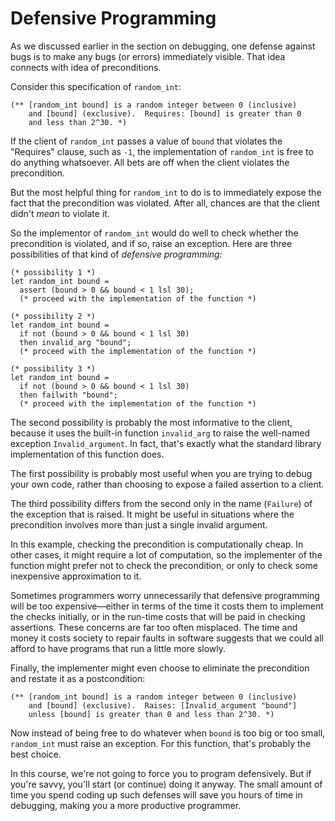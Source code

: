 # Defensive Programming

As we discussed earlier in the section on debugging, one
defense against bugs is to make any bugs (or errors) 
immediately visible.  That idea connects with idea
of preconditions.

Consider this specification of `random_int`:
```
(** [random_int bound] is a random integer between 0 (inclusive)
    and [bound] (exclusive).  Requires: [bound] is greater than 0 
    and less than 2^30. *)
```

If the client of `random_int` passes a value of `bound` that violates
the "Requires" clause, such as `-1`, the implementation of `random_int` is
free to do anything whatsoever.  All bets are off when the client
violates the precondition.

But the most helpful thing for `random_int` to do is to immediately
expose the fact that the precondition was violated.  After all, chances
are that the client didn't *mean* to violate it.

So the implementor of `random_int` would do well to check whether the
precondition is violated, and if so, raise an exception.  Here are
three possibilities of that kind of *defensive programming:* 

```
(* possibility 1 *)
let random_int bound =
  assert (bound > 0 && bound < 1 lsl 30);
  (* proceed with the implementation of the function *)

(* possibility 2 *)
let random_int bound =
  if not (bound > 0 && bound < 1 lsl 30)
  then invalid_arg "bound";
  (* proceed with the implementation of the function *)

(* possibility 3 *)
let random_int bound =
  if not (bound > 0 && bound < 1 lsl 30)
  then failwith "bound";
  (* proceed with the implementation of the function *)
```

The second possibility is probably the most informative to the client, because
it uses the built-in function `invalid_arg` to raise the well-named exception
`Invalid_argument`. In fact, that's exactly what the standard library
implementation of this function does.

The first possibility is probably most useful when you are trying to
debug your own code, rather than choosing to expose a failed assertion
to a client.

The third possibility differs from the second only in the name (`Failure`)
of the exception that is raised.  It might be useful in situations where
the precondition involves more than just a single invalid argument.

In this example, checking the precondition is computationally cheap.
In other cases, it might require a lot of computation, so
the implementer of the function might prefer not to check
the precondition, or only to check some inexpensive approximation
to it.

Sometimes programmers worry unnecessarily that defensive programming
will be too expensive&mdash;either in terms of the time it costs
them to implement the checks initially, or in the run-time costs that
will be paid in checking assertions.  These concerns are far too often
misplaced.  The time and money it costs society to repair faults in
software suggests that we could all afford to have programs that
run a little more slowly.

Finally, the implementer might even choose to eliminate the precondition
and restate it as a postcondition:
```
(** [random_int bound] is a random integer between 0 (inclusive)
    and [bound] (exclusive).  Raises: [Invalid_argument "bound"]
    unless [bound] is greater than 0 and less than 2^30. *)
```
Now instead of being free to do whatever when `bound` is too big
or too small, `random_int` must raise an exception.  For
this function, that's probably the best choice.

In this course, we're not going to force you to program defensively. But if
you're savvy, you'll start (or continue) doing it anyway. The small amount of
time you spend coding up such defenses will save you hours of time in debugging,
making you a more productive programmer.  
